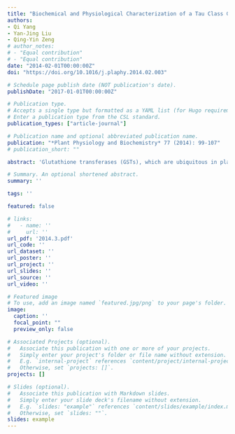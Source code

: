 ```yaml
---
title: "Biochemical and Physiological Characterization of a Tau Class Glutathione Transferase from Rice (oryza Sativa)"
authors:
- Qi Yang
- Yan-Jing Liu
- Qing-Yin Zeng
# author_notes:
# - "Equal contribution"
# - "Equal contribution"
date: "2014-02-01T00:00:00Z"
doi: "https://doi.org/10.1016/j.plaphy.2014.02.003" 

# Schedule page publish date (NOT publication's date).
publishDate: "2017-01-01T00:00:00Z"

# Publication type.
# Accepts a single type but formatted as a YAML list (for Hugo requirements).
# Enter a publication type from the CSL standard.
publication_types: ["article-journal"]

# Publication name and optional abbreviated publication name.
publication: "*Plant Physiology and Biochemistry* 77 (2014): 99-107"
# publication_short: ""

abstract: 'Glutathione transferases (GSTs), which are ubiquitous in plants, play a major role in the detoxification of xenobiotics and oxidative stress metabolism. Due to their role in herbicide detoxification, previous studies of plant GSTs have mainly focused on agricultural plants. In contrast, functional information regarding gymnosperm GSTs is scarce. In this study, we cloned 27 full-length GST genes from the deciduous conifer Larix kaempferi, which is widely distributed across the cooler regions of the northern hemisphere. As with the angiosperm GST gene family, Larix GSTs are divided into eight classes, and tau class GSTs are the most numerous. Compared to the other seven classes of GSTs, Larix tau GST genes show substantially more variation in their expression patterns. The purified Larix GST proteins showed different substrate specificities, substrate activities, and kinetic characteristics. The pH and temperature profiles of purified Larix GST proteins showed broad optimum pH and temperature ranges for enzymatic activity, suggesting that Larix GSTs have evolutionary adaptations to various adverse environments. Taken together, this study provides comprehensive insight into the gymnosperm GST gene family.'

# Summary. An optional shortened abstract.
summary: ''

tags: ''

featured: false

# links:
#   - name: ''
#     url: ''
url_pdf: '2014.3.pdf'
url_code: ''
url_dataset: ''
url_poster: ''
url_project: ''
url_slides: ''
url_source: ''
url_video: ''

# Featured image
# To use, add an image named `featured.jpg/png` to your page's folder. 
image:
  caption: ''
  focal_point: ""
  preview_only: false

# Associated Projects (optional).
#   Associate this publication with one or more of your projects.
#   Simply enter your project's folder or file name without extension.
#   E.g. `internal-project` references `content/project/internal-project/index.md`.
#   Otherwise, set `projects: []`.
projects: []

# Slides (optional).
#   Associate this publication with Markdown slides.
#   Simply enter your slide deck's filename without extension.
#   E.g. `slides: "example"` references `content/slides/example/index.md`.
#   Otherwise, set `slides: ""`.
slides: example
---
```




